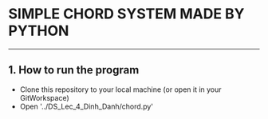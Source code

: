 # SIMPLE CHORD SYSTEM MADE BY PYTHON
-------------------------------------
## 1. How to run the program
- Clone this repository to your local machine (or open it in your GitWorkspace)
- Open '../DS_Lec_4_Dinh_Danh/chord.py'